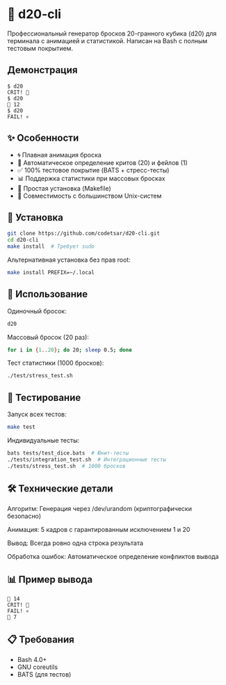 # 🎲 d20-cli

Профессиональный генератор бросков 20-гранного кубика (d20) для терминала с анимацией и статистикой. Написан на Bash с полным тестовым покрытием.

## Демонстрация

```terminal
$ d20
CRIT! 🎯
$ d20
🎲 12
$ d20
FAIL! 💀
```

## ✨ Особенности

- 🌀 Плавная анимация броска
- 🎯 Автоматическое определение критов (20) и фейлов (1)
- ✅ 100% тестовое покрытие (BATS + стресс-тесты)
- 📊 Поддержка статистики при массовых бросках
- 🔧 Простая установка (Makefile)
- 🐧 Совместимость с большинством Unix-систем

## 🚀 Установка

```bash
git clone https://github.com/codetsar/d20-cli.git
cd d20-cli
make install  # Требует sudo
```

Альтернативная установка без прав root:
```bash
make install PREFIX=~/.local
```

## 📝 Использование
Одиночный бросок:
```bash
d20
```

Массовый бросок (20 раз):
```bash
for i in {1..20}; do 20; sleep 0.5; done
```

Тест статистики (1000 бросков):
```bash
./test/stress_test.sh
```

## 🧪 Тестирование
Запуск всех тестов:

```bash
make test
```
Индивидуальные тесты:

```bash
bats tests/test_dice.bats  # Юнит-тесты
./tests/integration_test.sh  # Интеграционные тесты
./tests/stress_test.sh  # 1000 бросков
```
## 🛠 Технические детали
Алгоритм: Генерация через /dev/urandom (криптографически безопасно)

Анимация: 5 кадров с гарантированным исключением 1 и 20

Вывод: Всегда ровно одна строка результата

Обработка ошибок: Автоматическое определение конфликтов вывода

## 📊 Пример вывода
```
🎲 14
CRIT! 🎯
FAIL! 💀
🎲 7
```

## 📋 Требования
- Bash 4.0+
- GNU coreutils
- BATS (для тестов)
